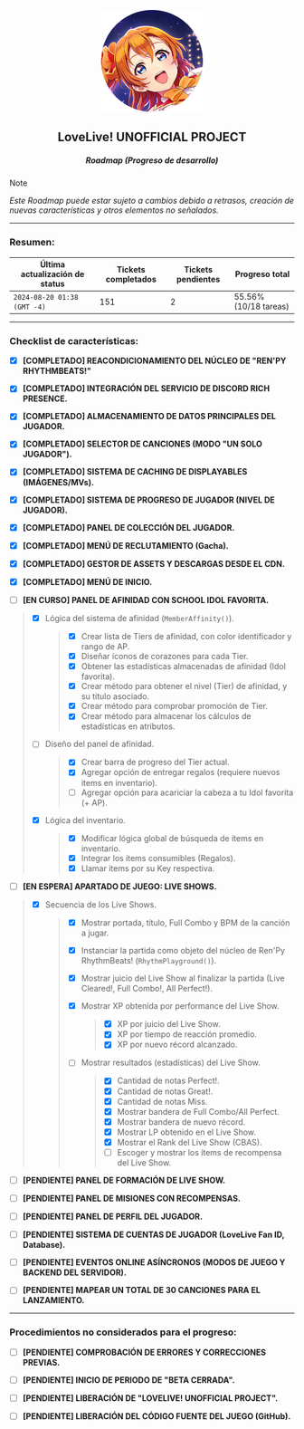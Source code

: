 <p align="center">
  <img width="180" height="180" src="https://github.com/CharlieFuu69/RenPy_RhythmBeats/blob/main/icons/llup_icon.png">
</p>

<h2 align="center"> LoveLive! UNOFFICIAL PROJECT </h2>
<h5 align="center"> Roadmap (Progreso de desarrollo) </h5>

> [!NOTE]
> _Este Roadmap puede estar sujeto a cambios debido a retrasos, creación de nuevas características y otros elementos no señalados._

---

### Resumen:

| Última actualización de status | Tickets completados | Tickets pendientes | Progreso total         |
|---|---|---|---|
| `2024-08-20 01:38 (GMT -4)`    | 151                 | 2                  | 55.56% (10/18 tareas)  |

---

### Checklist de características:

- [x] **[COMPLETADO] REACONDICIONAMIENTO DEL NÚCLEO DE "REN'PY RHYTHMBEATS!"**

- [x] **[COMPLETADO] INTEGRACIÓN DEL SERVICIO DE DISCORD RICH PRESENCE.**

- [x] **[COMPLETADO] ALMACENAMIENTO DE DATOS PRINCIPALES DEL JUGADOR.**

- [x] **[COMPLETADO] SELECTOR DE CANCIONES (MODO "UN SOLO JUGADOR").**

- [x] **[COMPLETADO] SISTEMA DE CACHING DE DISPLAYABLES (IMÁGENES/MVs).**

- [x] **[COMPLETADO] SISTEMA DE PROGRESO DE JUGADOR (NIVEL DE JUGADOR).**

- [x] **[COMPLETADO] PANEL DE COLECCIÓN DEL JUGADOR.**

- [x] **[COMPLETADO] MENÚ DE RECLUTAMIENTO (Gacha).**

- [x] **[COMPLETADO] GESTOR DE ASSETS Y DESCARGAS DESDE EL CDN.**

- [x] **[COMPLETADO] MENÚ DE INICIO.**

- [ ] **[EN CURSO] PANEL DE AFINIDAD CON SCHOOL IDOL FAVORITA.**
> - [x] Lógica del sistema de afinidad (`MemberAffinity()`).
>   > - [x] Crear lista de Tiers de afinidad, con color identificador y rango de AP.
>   > - [x] Diseñar íconos de corazones para cada Tier. 
>   > - [x] Obtener las estadísticas almacenadas de afinidad (Idol favorita).
>   > - [x] Crear método para obtener el nivel (Tier) de afinidad, y su título asociado.
>   > - [x] Crear método para comprobar promoción de Tier.
>   > - [x] Crear método para almacenar los cálculos de estadísticas en atributos.
>   >
> - [ ] Diseño del panel de afinidad.
>   > - [x] Crear barra de progreso del Tier actual.
>   > - [x] Agregar opción de entregar regalos (requiere nuevos items en inventario).
>   > - [ ] Agregar opción para acariciar la cabeza a tu Idol favorita (+ AP).
>
> - [x] Lógica del inventario.
>   > - [x] Modificar lógica global de búsqueda de ítems en inventario.
>   > - [x] Integrar los ítems consumibles (Regalos).
>   > - [x] Llamar items por su Key respectiva.

- [ ] **[EN ESPERA] APARTADO DE JUEGO: LIVE SHOWS.**
> - [x] Secuencia de los Live Shows.
>   > - [x] Mostrar portada, título, Full Combo y BPM de la canción a jugar.
>   > - [x] Instanciar la partida como objeto del núcleo de Ren'Py RhythmBeats! (`RhythmPlayground()`).
>   > - [x] Mostrar juicio del Live Show al finalizar la partida (Live Cleared!, Full Combo!, All Perfect!).
>   > - [x] Mostrar XP obtenida por performance del Live Show.
>   >   > - [x] XP por juicio del Live Show.
>   >   > - [x] XP por tiempo de reacción promedio.
>   >   > - [x] XP por nuevo récord alcanzado.
>   >
>   > - [ ] Mostrar resultados (estadísticas) del Live Show.
>   >   > - [x] Cantidad de notas Perfect!.
>   >   > - [x] Cantidad de notas Great!.
>   >   > - [x] Cantidad de notas Miss.
>   >   > - [x] Mostrar bandera de Full Combo/All Perfect.
>   >   > - [x] Mostrar bandera de nuevo récord.
>   >   > - [x] Mostrar LP obtenido en el Live Show.
>   >   > - [x] Mostrar el Rank del Live Show (CBAS).
>   >   > - [ ] Escoger y mostrar los ítems de recompensa del Live Show.

- [ ] **[PENDIENTE] PANEL DE FORMACIÓN DE LIVE SHOW.**

- [ ] **[PENDIENTE] PANEL DE MISIONES CON RECOMPENSAS.**

- [ ] **[PENDIENTE] PANEL DE PERFIL DEL JUGADOR.**

- [ ] **[PENDIENTE] SISTEMA DE CUENTAS DE JUGADOR (LoveLive Fan ID, Database).**

- [ ] **[PENDIENTE] EVENTOS ONLINE ASÍNCRONOS (MODOS DE JUEGO Y BACKEND DEL SERVIDOR).**

- [ ] **[PENDIENTE] MAPEAR UN TOTAL DE 30 CANCIONES PARA EL LANZAMIENTO.**

---

### Procedimientos no considerados para el progreso:

- [ ] **[PENDIENTE] COMPROBACIÓN DE ERRORES Y CORRECCIONES PREVIAS.**

- [ ] **[PENDIENTE] INICIO DE PERIODO DE "BETA CERRADA".**

- [ ] **[PENDIENTE] LIBERACIÓN DE "LOVELIVE! UNOFFICIAL PROJECT".**

- [ ] **[PENDIENTE] LIBERACIÓN DEL CÓDIGO FUENTE DEL JUEGO (GitHub).**
